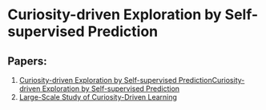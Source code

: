 # Curiosity-driven Exploration by Self-supervised Prediction

## Papers:
1. [Curiosity-driven Exploration by Self-supervised PredictionCuriosity-driven Exploration by Self-supervised Prediction](https://pathak22.github.io/noreward-rl/)
2. [Large-Scale Study of Curiosity-Driven Learning](https://pathak22.github.io/large-scale-curiosity/)
